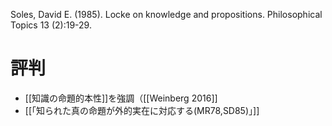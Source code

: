 Soles, David E. (1985). Locke on knowledge and propositions. Philosophical Topics 13 (2):19-29.

# 評判
- [[知識の命題的本性]]を強調（[[Weinberg 2016]]
- [[「知られた真の命題が外的実在に対応する(MR78,SD85)」]]